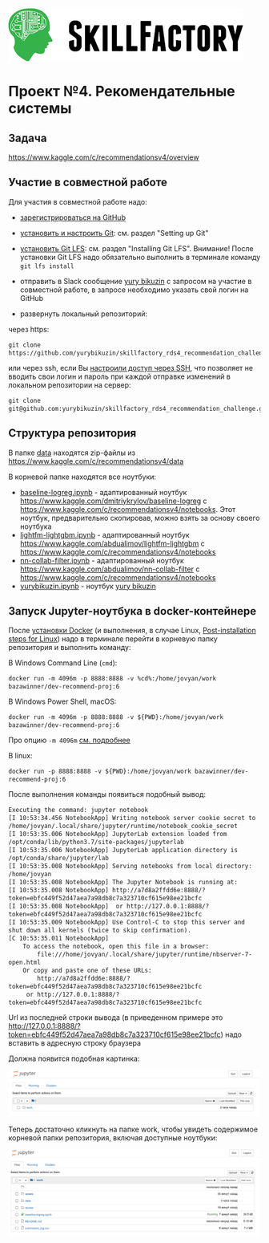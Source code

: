 ![Title PNG "Skill Factory"](/assets/skillfactory_logo.png)
# Проект №4. Рекомендательные системы

## Задача

https://www.kaggle.com/c/recommendationsv4/overview

## Участие в совместной работе

Для участия в совместной работе надо:

- [зарегистрироваться на GitHub](https://github.com/join)
- [установить и настроить Git](https://docs.github.com/en/github/getting-started-with-github/set-up-git): см. раздел "Setting up Git"
- [установить Git LFS](https://www.git-tower.com/learn/git/ebook/en/command-line/advanced-topics/git-lfs): см. раздел "Installing Git LFS". Внимание! После установки Git LFS надо обязательно выполнить в терминале команду `git lfs install`
- отправить в Slack сообщение [yury bikuzin](https://sfdatasciencecourse.slack.com/team/U016P0Y3CP7) с запросом на yчастие в совместной работе, в запросе необходимо указать свой логин на GitHub

- развернуть локальный репозиторий: 

через https:

```
git clone https://github.com/yurybikuzin/skillfactory_rds4_recommendation_challenge.git
```

или через ssh, если Вы [настроили доступ через SSH](https://docs.github.com/en/github/authenticating-to-github/connecting-to-github-with-ssh), что позволяет не вводить свои логин и пароль при каждой отправке изменений в локальном репозитории на сервер:

```
git clone git@github.com:yurybikuzin/skillfactory_rds4_recommendation_challenge.git
```

## Структура репозитория

В папке [data](data) находятся zip-файлы из https://www.kaggle.com/c/recommendationsv4/data

В корневой папке находятся все ноутбуки:

- [baseline-logreg.ipynb](baseline-logreg.ipynb) - адаптированный ноутбук https://www.kaggle.com/dmitriykrylov/baseline-logreg с https://www.kaggle.com/c/recommendationsv4/notebooks. Этот ноутбук, предварительно скопировав, можно взять за основу своего ноутбука
- [lightfm-lightgbm.ipynb](lightfm-lightgbm.ipynb) - адаптированный ноутбук https://www.kaggle.com/abdualimov/lightfm-lightgbm с https://www.kaggle.com/c/recommendationsv4/notebooks
- [nn-collab-filter.ipynb](nn-collab-filter.ipynb) - адаптированный ноутбук https://www.kaggle.com/abdualimov/nn-collab-filter с https://www.kaggle.com/c/recommendationsv4/notebooks
- [yurybikuzin.ipynb](yurybikuzin.ipynb) - ноутбук [yury bikuzin](https://sfdatasciencecourse.slack.com/team/U016P0Y3CP7)

## Запуск Jupyter-ноутбука в docker-контейнере

После [установки Docker](https://docs.docker.com/engine/install/) (и выполнения, в случае Linux, [Post-installation steps for Linux](https://docs.docker.com/engine/install/linux-postinstall/)) надо в терминале перейти в корневую папку репозитория и выполнить команду:

В Windows Command Line (`cmd`):

```
docker run -m 4096m -p 8888:8888 -v %cd%:/home/jovyan/work bazawinner/dev-recommend-proj:6
```

В Windows Power Shell, macOS:

```
docker run -m 4096m -p 8888:8888 -v ${PWD}:/home/jovyan/work bazawinner/dev-recommend-proj:6
```

Про опцию `-m 4096m` [см. подробнее](https://stackoverflow.com/questions/43460770/docker-windows-container-memory-limit#:~:text=If%20you%20run%20docker%20containers,m%22%20option%20for%20docker%20run.)

В linux:

```
docker run -p 8888:8888 -v ${PWD}:/home/jovyan/work bazawinner/dev-recommend-proj:6
```

После выполнения команды появиться подобный вывод:

```
Executing the command: jupyter notebook
[I 10:53:34.456 NotebookApp] Writing notebook server cookie secret to /home/jovyan/.local/share/jupyter/runtime/notebook_cookie_secret
[I 10:53:35.006 NotebookApp] JupyterLab extension loaded from /opt/conda/lib/python3.7/site-packages/jupyterlab
[I 10:53:35.006 NotebookApp] JupyterLab application directory is /opt/conda/share/jupyter/lab
[I 10:53:35.008 NotebookApp] Serving notebooks from local directory: /home/jovyan
[I 10:53:35.008 NotebookApp] The Jupyter Notebook is running at:
[I 10:53:35.008 NotebookApp] http://a7d8a2ffdd6e:8888/?token=ebfc449f52d47aea7a98db8c7a323710cf615e98ee21bcfc
[I 10:53:35.008 NotebookApp]  or http://127.0.0.1:8888/?token=ebfc449f52d47aea7a98db8c7a323710cf615e98ee21bcfc
[I 10:53:35.009 NotebookApp] Use Control-C to stop this server and shut down all kernels (twice to skip confirmation).
[C 10:53:35.011 NotebookApp] 
    To access the notebook, open this file in a browser:
        file:///home/jovyan/.local/share/jupyter/runtime/nbserver-7-open.html
    Or copy and paste one of these URLs:
        http://a7d8a2ffdd6e:8888/?token=ebfc449f52d47aea7a98db8c7a323710cf615e98ee21bcfc
     or http://127.0.0.1:8888/?token=ebfc449f52d47aea7a98db8c7a323710cf615e98ee21bcfc
 ```

Url из последней строки вывода (в приведенном примере это http://127.0.0.1:8888/?token=ebfc449f52d47aea7a98db8c7a323710cf615e98ee21bcfc) надо вставить в адресную строку браузера

Должна появится подобная картинка:

![Изображение Jupyter-ноутбука](assets/jupyter-notebook.png "Изображение Jupyter-ноутбука")

Теперь достаточно кликнуть на папке work, чтобы увидеть содержимое корневой папки репозитория, включая доступные ноутбуки:

![Изображение Jupyter-ноутбука](assets/jupyter-notebook-work.png "Изображение Jupyter-ноутбука")


